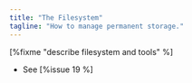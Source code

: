 ```yaml
---
title: "The Filesystem"
tagline: "How to manage permanent storage."
---
```


[%fixme "describe filesystem and tools" %]

-   See [%issue 19 %]
